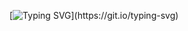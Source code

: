 [![Typing SVG](https://readme-typing-svg.demolab.com?font=Fira+Code&pause=1000&width=435&lines=I+am+just+having+fun+in+github;Thank+you!!)](https://git.io/typing-svg)
